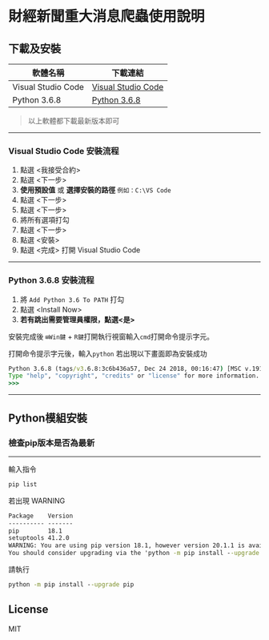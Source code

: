 # 財經新聞重大消息爬蟲使用說明

## 下載及安裝

| 軟體名稱 | 下載連結 |
| --- | --- |
| Visual Studio Code | [Visual Studio Code] |
| Python 3.6.8 | [Python 3.6.8] |

> 以上軟體都下載最新版本即可
---

### Visual Studio Code 安裝流程
1. 點選 <我接受合約>
2. 點選 <下一步>
3. **使用預設值** 或 **選擇安裝的路徑** ```例如：C:\VS Code``` 
4. 點選 <下一步>
5. 點選 <下一步>
6. 將所有選項打勾
7. 點選 <下一步>
8. 點選 <安裝>
9. 點選 <完成> 打開 Visual Studio Code
---

### Python 3.6.8 安裝流程

1. 將 ```Add Python 3.6 To PATH``` 打勾
2. 點選 \<Install Now\>
3. **若有跳出需要管理員權限，點選<是>**

安裝完成後 ```⊞Win鍵``` + ```R鍵```打開執行視窗輸入```cmd```打開命令提示字元。

打開命令提示字元後，輸入```python``` 若出現以下畫面即為安裝成功
```cmd
Python 3.6.8 (tags/v3.6.8:3c6b436a57, Dec 24 2018, 00:16:47) [MSC v.1916 64 bit (AMD64)] on win32
Type "help", "copyright", "credits" or "license" for more information.
>>>
```
---

## Python模組安裝
### 檢查pip版本是否為最新
---
輸入指令

```cmd
pip list
```

若出現 WARNING

```cmd
Package    Version
---------- -------
pip        18.1
setuptools 41.2.0
WARNING: You are using pip version 18.1, however version 20.1.1 is available.
You should consider upgrading via the 'python -m pip install --upgrade pip' command.
```

請執行

```cmd
python -m pip install --upgrade pip
```

License
----
MIT

   [Visual Studio Code]: <https://code.visualstudio.com/>
   [Python 3.6.8]: <https://www.python.org/ftp/python/3.6.8/python-3.6.8-amd64.exe>
   [Tortoisegit]: <https://tortoisegit.org/>
   [Git]: <https://gitforwindows.org/>
